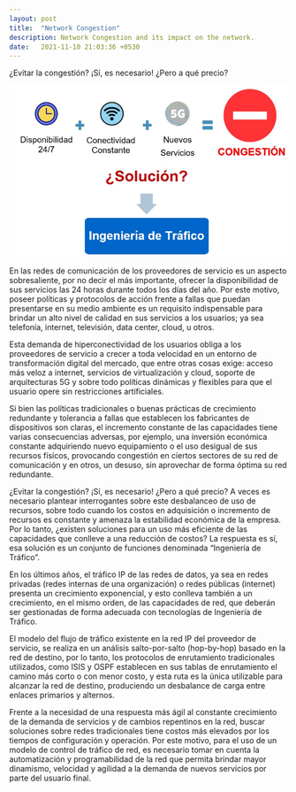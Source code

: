 ```yaml
---
layout: post
title:  "Network Congestion"
description: Network Congestion and its impact on the network.
date:   2021-11-10 21:03:36 +0530
---
```

¿Evitar la congestión? ¡Sí, es necesario! ¿Pero a qué precio?

![texture theme preview](https://github.com/pablodiegovs/pablodiegovs.github.io/raw/main/assets/images/Congestion.jpg)

En las redes de comunicación de los proveedores de servicio es un aspecto sobresaliente, por no decir el más importante, ofrecer la disponibilidad de sus servicios las 24 horas durante todos los días del año. Por este motivo, poseer políticas y protocolos de acción frente a fallas que puedan presentarse en su medio ambiente es un requisito indispensable para brindar un alto nivel de calidad en sus servicios a los usuarios; ya sea telefonía, internet, televisión, data center, cloud, u otros. 

Esta demanda de hiperconectividad de los usuarios obliga a los proveedores de servicio a crecer a toda velocidad en un entorno de transformación digital del mercado, que entre otras cosas exige: acceso más veloz a internet, servicios de virtualización y cloud, soporte de arquitecturas 5G y sobre todo políticas dinámicas y flexibles para que el usuario opere sin restricciones artificiales.

Si bien las políticas tradicionales o buenas prácticas de crecimiento redundante y tolerancia a fallas que establecen los fabricantes de dispositivos son claras, el incremento constante de las capacidades tiene varias consecuencias adversas, por ejemplo, una inversión económica constante adquiriendo nuevo equipamiento o el uso desigual de sus recursos físicos, provocando congestión en ciertos sectores de su red de comunicación y en otros, un desuso, sin aprovechar de forma óptima su red redundante.

¿Evitar la congestión? ¡Sí, es necesario! ¿Pero a qué precio? A veces es necesario plantear interrogantes sobre este desbalanceo de uso de recursos, sobre todo cuando los costos en adquisición o incremento de recursos es constante y amenaza la estabilidad económica de la empresa. Por lo tanto, ¿existen soluciones para un uso más eficiente de las capacidades que conlleve a una reducción de costos? La respuesta es sí, esa solución es un conjunto de funciones denominada “Ingeniería de Tráfico”.

En los últimos años, el tráfico IP de las redes de datos, ya sea en redes privadas (redes internas de una organización) o redes públicas (internet) presenta un crecimiento exponencial, y esto conlleva también a un crecimiento, en el mismo orden, de las capacidades de red, que deberán ser gestionadas de forma adecuada con tecnologías de Ingeniería de Tráfico.

El modelo del flujo de tráfico existente en la red IP del proveedor de servicio, se realiza en un análisis salto-por-salto (hop-by-hop) basado en la red de destino, por lo tanto, los protocolos de enrutamiento tradicionales utilizados, como ISIS y OSPF establecen en sus tablas de enrutamiento el camino más corto o con menor costo, y esta ruta es la única utilizable para alcanzar la red de destino, produciendo un desbalance de carga entre enlaces primarios y alternos.

Frente a la necesidad de una respuesta más ágil al constante crecimiento de la demanda de servicios y de cambios repentinos en la red, buscar soluciones sobre redes tradicionales tiene costos más elevados por los tiempos de configuración y operación. Por este motivo, para el uso de un modelo de control de tráfico de red, es necesario tomar en cuenta la automatización y programabilidad de la red que permita brindar mayor dinamismo, velocidad y agilidad a la demanda de nuevos servicios por parte del usuario final.


```scss

```

